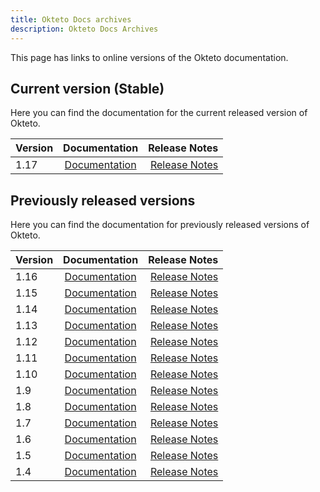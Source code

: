 ```yaml
---
title: Okteto Docs archives
description: Okteto Docs Archives
---
```


This page has links to online versions of the Okteto documentation.

## Current version (Stable)
Here you can find the documentation for the current released version of Okteto.

| Version    | Documentation        |Release Notes       |
|:---------|:------:|------:|
| 1.17    | [Documentation](/1.17)       |  [Release Notes](/1.17/self-hosted/install/releases/)



## Previously released versions

Here you can find the documentation for previously released versions of Okteto.

| Version    | Documentation        |Release Notes       |
|:---------|:------:|------:|
| 1.16    | [Documentation](/1.16)      |  [Release Notes](/1.16/self-hosted/install/releases/)
| 1.15    | [Documentation](/1.15)      |  [Release Notes](/1.15/self-hosted/install/releases/)
| 1.14    | [Documentation](/1.14)      |  [Release Notes](/1.14/self-hosted/install/releases/)
| 1.13    | [Documentation](/1.13)      |  [Release Notes](/1.13/self-hosted/install/releases/)
| 1.12    | [Documentation](/1.12)      |  [Release Notes](/1.12/self-hosted/install/releases/)
| 1.11    | [Documentation](/1.11)      |  [Release Notes](/1.11/self-hosted/install/releases/)
| 1.10    | [Documentation](/1.10)      |  [Release Notes](/1.10/self-hosted/install/releases/)
| 1.9     | [Documentation](/1.9)       |  [Release Notes](/1.9/self-hosted/install/releases/)
| 1.8     | [Documentation](/1.8)       |  [Release Notes](/1.8/self-hosted/install/releases/)
| 1.7     | [Documentation](/1.7)       |  [Release Notes](/1.7/self-hosted/install/releases/)
| 1.6     | [Documentation](/1.6)       |  [Release Notes](/1.6/self-hosted/install/releases/)
| 1.5     | [Documentation](/1.5)       |  [Release Notes](/1.5/self-hosted/install/releases/)
| 1.4     | [Documentation](/1.4)       |  [Release Notes](/1.4/self-hosted/install/releases/)
